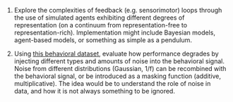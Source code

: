 1. Explore the complexities of feedback (e.g. sensorimotor) loops through the use of simulated agents exhibiting different degrees of representation (on a continuum from representation-free to representation-rich). Implementation might include Bayesian models, agent-based models, or something as simple as a pendulum.

2. Using [this behavioral dataset](https://www.biorxiv.org/content/10.1101/2020.01.17.909838v2.full), evaluate how performance degrades by injecting different types and amounts of noise into the behavioral signal. Noise from different distributions (Gaussian, 1/f) can be recombined with the behavioral signal, or be introduced as a masking function (additive, multiplicative). The idea would be to understand the role of noise in data, and how it is not always something to be ignored.  

